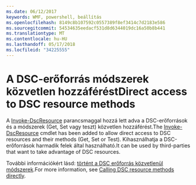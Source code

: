 ```yaml
---
ms.date: 06/12/2017
keywords: WMF, powershell, beállítás
ms.openlocfilehash: 8149c8b107592c0557389f8ef3414c7d2183e586
ms.sourcegitcommit: 54534635eedacf531d8d6344019dc16a50b8b441
ms.translationtype: MT
ms.contentlocale: hu-HU
ms.lasthandoff: 05/17/2018
ms.locfileid: "34225555"
---
```

# <a name="direct-access-to-dsc-resource-methods"></a><span data-ttu-id="8f4ea-102">A DSC-erőforrás módszerek közvetlen hozzáférést</span><span class="sxs-lookup"><span data-stu-id="8f4ea-102">Direct access to DSC resource methods</span></span>


<span data-ttu-id="8f4ea-103">A [Invoke-DscResource](https://technet.microsoft.com/library/mt517869.aspx) parancsmaggal hozzá lett adva a DSC-erőforrások és a módszerek (Get, Set vagy teszt) közvetlen hozzáférést.</span><span class="sxs-lookup"><span data-stu-id="8f4ea-103">The [Invoke-DscResource](https://technet.microsoft.com/library/mt517869.aspx) cmdlet has been added to allow direct access to DSC resources and their methods (Get, Set or Test).</span></span> <span data-ttu-id="8f4ea-104">Kihasználhatja a DSC-erőforrások harmadik felek által használható.</span><span class="sxs-lookup"><span data-stu-id="8f4ea-104">It can be used by third-parties that want to take advantage of DSC resources.</span></span>

<span data-ttu-id="8f4ea-105">További információkért lásd: [történt a DSC erőforrás közvetlenül módszerek](https://msdn.microsoft.com/powershell/dsc/directcallresource).</span><span class="sxs-lookup"><span data-stu-id="8f4ea-105">For more information, see [Calling DSC resource methods directly](https://msdn.microsoft.com/powershell/dsc/directcallresource).</span></span>
